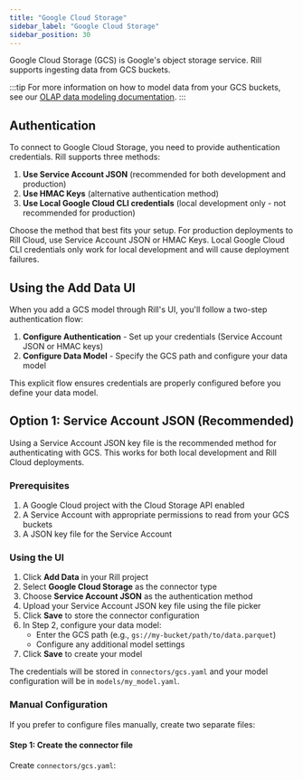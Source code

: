 ```yaml
---
title: "Google Cloud Storage"
sidebar_label: "Google Cloud Storage"
sidebar_position: 30
---
```


Google Cloud Storage (GCS) is Google's object storage service. Rill supports ingesting data from GCS buckets.

:::tip
For more information on how to model data from your GCS buckets, see our [OLAP data modeling documentation](/build/models).
:::

## Authentication

To connect to Google Cloud Storage, you need to provide authentication credentials. Rill supports three methods:

1. **Use Service Account JSON** (recommended for both development and production)
2. **Use HMAC Keys** (alternative authentication method)
3. **Use Local Google Cloud CLI credentials** (local development only - not recommended for production)

Choose the method that best fits your setup. For production deployments to Rill Cloud, use Service Account JSON or HMAC Keys. Local Google Cloud CLI credentials only work for local development and will cause deployment failures.

## Using the Add Data UI

When you add a GCS model through Rill's UI, you'll follow a two-step authentication flow:

1. **Configure Authentication** - Set up your credentials (Service Account JSON or HMAC keys)
2. **Configure Data Model** - Specify the GCS path and configure your data model

This explicit flow ensures credentials are properly configured before you define your data model.

## Option 1: Service Account JSON (Recommended)

Using a Service Account JSON key file is the recommended method for authenticating with GCS. This works for both local development and Rill Cloud deployments.

### Prerequisites

1. A Google Cloud project with the Cloud Storage API enabled
2. A Service Account with appropriate permissions to read from your GCS buckets
3. A JSON key file for the Service Account

### Using the UI

1. Click **Add Data** in your Rill project
2. Select **Google Cloud Storage** as the connector type
3. Choose **Service Account JSON** as the authentication method
4. Upload your Service Account JSON key file using the file picker
5. Click **Save** to store the connector configuration
6. In Step 2, configure your data model:
   - Enter the GCS path (e.g., `gs://my-bucket/path/to/data.parquet`)
   - Configure any additional model settings
7. Click **Save** to create your model

The credentials will be stored in `connectors/gcs.yaml` and your model configuration will be in `models/my_model.yaml`.

### Manual Configuration

If you prefer to configure files manually, create two separate files:

#### Step 1: Create the connector file

Create `connectors/gcs.yaml`:
